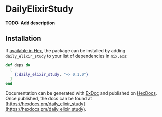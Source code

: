 # DailyElixirStudy

**TODO: Add description**

## Installation

If [available in Hex](https://hex.pm/docs/publish), the package can be installed
by adding `daily_elixir_study` to your list of dependencies in `mix.exs`:

```elixir
def deps do
  [
    {:daily_elixir_study, "~> 0.1.0"}
  ]
end
```

Documentation can be generated with [ExDoc](https://github.com/elixir-lang/ex_doc)
and published on [HexDocs](https://hexdocs.pm). Once published, the docs can
be found at [https://hexdocs.pm/daily_elixir_study](https://hexdocs.pm/daily_elixir_study).

